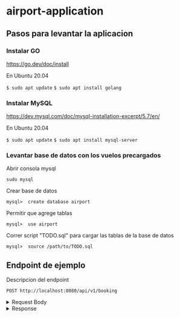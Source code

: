 # airport-application


## Pasos para levantar la aplicacion

### Instalar GO

https://go.dev/doc/install

En Ubuntu 20.04

``$ sudo apt update``
``$ sudo apt install golang``

### Instalar MySQL

https://dev.mysql.com/doc/mysql-installation-excerpt/5.7/en/

En Ubuntu 20.04

``$ sudo apt update``
``$ sudo apt install mysql-server``


### Levantar base de datos con los vuelos precargados

Abrir consola mysql

``sudo mysql ``

Crear base de datos 

``mysql>  create database airport``

Permitir que agrege tablas

``mysql>  use airport``

Correr script "TODO.sql" para cargar las tablas de la base de datos

``mysql>  source /path/to/TODO.sql``


## Endpoint de ejemplo

Descripcion del endpoint

`POST http://localhost:8080/api/v1/booking`

<details>
<summary>Request Body</summary>
<pre>
{
    "nombreUsuario": "juan",
    "booking": {
        "desde": "2022-02-20",
        "personas": [
            {
                "dni": 38998262,
                "nombre": "juan",
            }
        ],
        "metodoPago":{
            "tipo": "CREDIT",
        }
    }
}
</pre>
</details>


<details>
<summary>Response</summary>
<pre>
{
	"id":1
    "nombreUsuario": "juan",
    "booking": {
        "desde": "2022-02-20",
        "personas": [
            {
                "dni": 38998262,
                "nombre": "juan",
            }
        ],
        "metodoPago":{
            "tipo": "CREDIT",
        }
    }
}
</pre>
</details>
